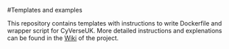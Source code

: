 #Templates and examples

This repository contains templates with instructions to write Dockerfile and wrapper script for CyVerseUK. More detailed instructions and explenations can be found in the <a href="https://github.com/cyverseuk/Documentation/wiki">Wiki</a> of the project.
